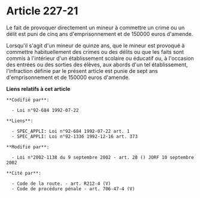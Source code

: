 # Article 227-21

Le fait de provoquer directement un mineur à commettre un crime ou un délit est puni de cinq ans d'emprisonnement et de
150000 euros d'amende.

Lorsqu'il s'agit d'un mineur de quinze ans, que le mineur est provoqué à commettre habituellement des crimes ou des délits ou
que les faits sont commis à l'intérieur d'un établissement scolaire ou éducatif ou, à l'occasion des entrées ou des sorties
des élèves, aux abords d'un tel établissement, l'infraction définie par le présent article est punie de sept ans
d'emprisonnement et de 150000 euros d'amende.

**Liens relatifs à cet article**

	**Codifié par**:

	  - Loi n°92-684 1992-07-22

	**Liens**:

	  - SPEC_APPLI: Loi n°92-684 1992-07-22 art. 1
	  - SPEC_APPLI: Loi n°92-1336 1992-12-16 art. 373

	**Modifié par**:

	  - Loi n°2002-1138 du 9 septembre 2002 - art. 28 () JORF 10 septembre 2002

	**Cité par**:

	  - Code de la route. - art. R212-4 (V)
	  - Code de procédure pénale - art. 706-47-4 (V)
